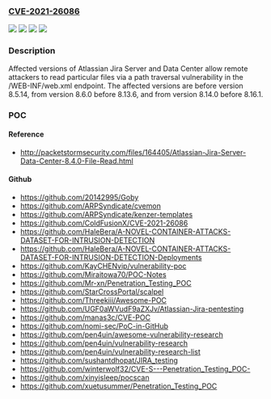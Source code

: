 ### [CVE-2021-26086](https://cve.mitre.org/cgi-bin/cvename.cgi?name=CVE-2021-26086)
![](https://img.shields.io/static/v1?label=Product&message=Jira%20Data%20Center&color=blue)
![](https://img.shields.io/static/v1?label=Product&message=Jira%20Server&color=blue)
![](https://img.shields.io/static/v1?label=Version&message=%3C%208.5.14%20&color=brighgreen)
![](https://img.shields.io/static/v1?label=Vulnerability&message=Path%20Traversal&color=brighgreen)

### Description

Affected versions of Atlassian Jira Server and Data Center allow remote attackers to read particular files via a path traversal vulnerability in the /WEB-INF/web.xml endpoint. The affected versions are before version 8.5.14, from version 8.6.0 before 8.13.6, and from version 8.14.0 before 8.16.1.

### POC

#### Reference
- http://packetstormsecurity.com/files/164405/Atlassian-Jira-Server-Data-Center-8.4.0-File-Read.html

#### Github
- https://github.com/20142995/Goby
- https://github.com/ARPSyndicate/cvemon
- https://github.com/ARPSyndicate/kenzer-templates
- https://github.com/ColdFusionX/CVE-2021-26086
- https://github.com/HaleBera/A-NOVEL-CONTAINER-ATTACKS-DATASET-FOR-INTRUSION-DETECTION
- https://github.com/HaleBera/A-NOVEL-CONTAINER-ATTACKS-DATASET-FOR-INTRUSION-DETECTION-Deployments
- https://github.com/KayCHENvip/vulnerability-poc
- https://github.com/Miraitowa70/POC-Notes
- https://github.com/Mr-xn/Penetration_Testing_POC
- https://github.com/StarCrossPortal/scalpel
- https://github.com/Threekiii/Awesome-POC
- https://github.com/UGF0aWVudF9aZXJv/Atlassian-Jira-pentesting
- https://github.com/manas3c/CVE-POC
- https://github.com/nomi-sec/PoC-in-GitHub
- https://github.com/pen4uin/awesome-vulnerability-research
- https://github.com/pen4uin/vulnerability-research
- https://github.com/pen4uin/vulnerability-research-list
- https://github.com/sushantdhopat/JIRA_testing
- https://github.com/winterwolf32/CVE-S---Penetration_Testing_POC-
- https://github.com/xinyisleep/pocscan
- https://github.com/xuetusummer/Penetration_Testing_POC

